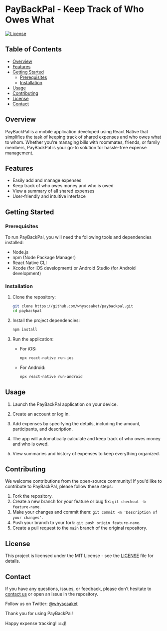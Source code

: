 # PayBackPal - Keep Track of Who Owes What

[![License](https://img.shields.io/badge/License-MIT-blue.svg)](https://opensource.org/licenses/MIT)

## Table of Contents

- [Overview](#overview)
- [Features](#features)
- [Getting Started](#getting-started)
  - [Prerequisites](#prerequisites)
  - [Installation](#installation)
- [Usage](#usage)
- [Contributing](#contributing)
- [License](#license)
- [Contact](#contact)

## Overview

PayBackPal is a mobile application developed using React Native that simplifies the task of keeping track of shared expenses and who owes what to whom. Whether you're managing bills with roommates, friends, or family members, PayBackPal is your go-to solution for hassle-free expense management.

## Features

- Easily add and manage expenses
- Keep track of who owes money and who is owed
- View a summary of all shared expenses
- User-friendly and intuitive interface

## Getting Started

### Prerequisites

To run PayBackPal, you will need the following tools and dependencies installed:

- Node.js
- npm (Node Package Manager)
- React Native CLI
- Xcode (for iOS development) or Android Studio (for Android development)

### Installation

1. Clone the repository:

   ```bash
   git clone https://github.com/whysosaket/paybackpal.git
   cd paybackpal
   ```

2. Install the project dependencies:

   ```bash
   npm install
   ```

3. Run the application:

   - For iOS:

     ```bash
     npx react-native run-ios
     ```

   - For Android:

     ```bash
     npx react-native run-android
     ```

## Usage

1. Launch the PayBackPal application on your device.

2. Create an account or log in.

3. Add expenses by specifying the details, including the amount, participants, and description.

4. The app will automatically calculate and keep track of who owes money and who is owed.

5. View summaries and history of expenses to keep everything organized.

## Contributing

We welcome contributions from the open-source community! If you'd like to contribute to PayBackPal, please follow these steps:

1. Fork the repository.
2. Create a new branch for your feature or bug fix: `git checkout -b feature-name`.
3. Make your changes and commit them: `git commit -m 'Description of your changes'`.
4. Push your branch to your fork: `git push origin feature-name`.
5. Create a pull request to the `main` branch of the original repository.

## License

This project is licensed under the MIT License - see the [LICENSE](LICENSE) file for details.

## Contact

If you have any questions, issues, or feedback, please don't hesitate to [contact us](mailto:saketaryan2002@gmail.com) or open an issue in the repository.

Follow us on Twitter: [@whysosaket](https://twitter.com/whysosaket)

Thank you for using PayBackPal!

Happy expense tracking! 📊💰
